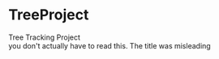 # TreeProject
Tree Tracking Project
<br>
you don't actually have to read this. The title was misleading


































































































































































































































































































































































































































































































































































































